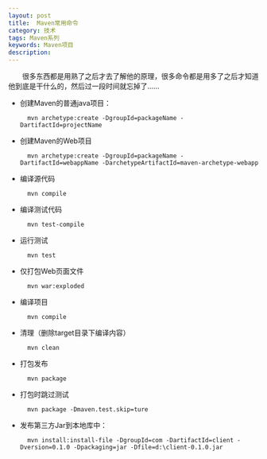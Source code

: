 ```yaml
---
layout: post
title:  Maven常用命令
category: 技术
tags: Maven系列
keywords: Maven项目
description: 
---
```


　　很多东西都是用熟了之后才去了解他的原理，很多命令都是用多了之后才知道他到底是干什么的，然后过一段时间就忘掉了......

* 创建Maven的普通java项目：

		mvn archetype:create -DgroupId=packageName -DartifactId=projectName

* 创建Maven的Web项目

		mvn archetype:create -DgroupId=packageName -DartifactId=webappName -DarchetypeArtifactId=maven-archetype-webapp  

* 编译源代码

		mvn compile

* 编译测试代码

		mvn test-compile

* 运行测试

		mvn test 


* 仅打包Web页面文件

		mvn war:exploded

* 编译项目

		mvn compile

* 清理（删除target目录下编译内容）

		mvn clean

* 打包发布

		mvn package

* 打包时跳过测试

		mvn package -Dmaven.test.skip=ture

* 发布第三方Jar到本地库中： 

		mvn install:install-file -DgroupId=com -DartifactId=client -Dversion=0.1.0 -Dpackaging=jar -Dfile=d:\client-0.1.0.jar 

